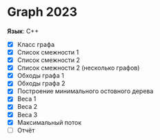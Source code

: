 # Graph 2023

**Язык**: C++

- [x] Класс графа
- [x] Список смежности 1
- [x] Список смежности 2
- [x] Список смежности 2 (несколько графов)
- [x] Обходы графа 1
- [x] Обходы графа 2
- [x] Построение минимального остовного дерева
- [x] Веса 1
- [x] Веса 2
- [x] Веса 3
- [x] Максимальный поток
- [ ] Отчёт
